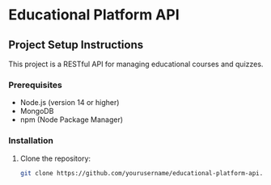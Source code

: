 # Educational Platform API

## Project Setup Instructions

This project is a RESTful API for managing educational courses and quizzes.

### Prerequisites

- Node.js (version 14 or higher)
- MongoDB
- npm (Node Package Manager)

### Installation

1. Clone the repository:
   ```bash
   git clone https://github.com/yourusername/educational-platform-api.git
   ```
